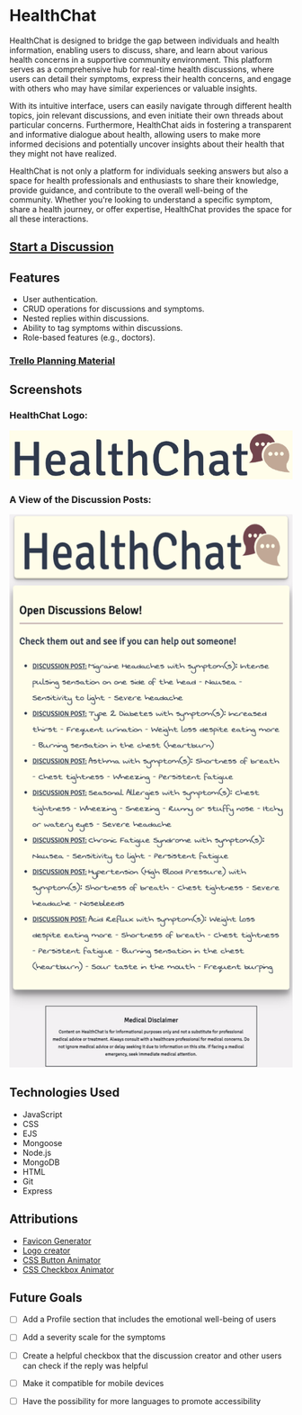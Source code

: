 # HealthChat

 HealthChat is designed to bridge the gap between individuals and health information, enabling users to discuss, share, and learn about various health concerns in a supportive community environment. This platform serves as a comprehensive hub for real-time health discussions, where users can detail their symptoms, express their health concerns, and engage with others who may have similar experiences or valuable insights. 
 
 With its intuitive interface, users can easily navigate through different health topics, join relevant discussions, and even initiate their own threads about particular concerns. Furthermore, HealthChat aids in fostering a transparent and informative dialogue about health, allowing users to make more informed decisions and potentially uncover insights about their health that they might not have realized.
 
 HealthChat is not only a platform for individuals seeking answers but also a space for health professionals and enthusiasts to share their knowledge, provide guidance, and contribute to the overall well-being of the community. Whether you're looking to understand a specific symptom, share a health journey, or offer expertise, HealthChat provides the space for all these interactions.

## [Start a Discussion](https://healthchat.fly.dev/)

## Features
- User authentication.
- CRUD operations for discussions and symptoms.
- Nested replies within discussions.
- Ability to tag symptoms within discussions.
- Role-based features (e.g., doctors).

### [Trello Planning Material](https://trello.com/b/quTDOo8A/healthchat)

## Screenshots
### HealthChat Logo:
![HealthChat Logo](public/assets/healthchat-logo.png)
### A View of the Discussion Posts: 
![View of All Discussions](public/assets/all-discussion-posts.png)

## Technologies Used
- JavaScript
- CSS
- EJS
- Mongoose
- Node.js
- MongoDB
- HTML
- Git
- Express

## Attributions
- [Favicon Generator](https://favicon.io/favicon-generator/)
- [Logo creator](https://www.canva.com/logos/templates/)
- [CSS Button Animator](https://getcssscan.com/css-buttons-examples?ref=beautifulboxshadow-bottom)
- [CSS Checkbox Animator](https://getcssscan.com/css-checkboxes-examples?ref=beautifulboxshadow-bottom)

## Future Goals
- [ ] Add a Profile section that includes the emotional well-being of users
- [ ] Add a severity scale for the symptoms
- [ ] Create a helpful checkbox that the discussion creator and other users can check if the reply was helpful
- [ ] Make it compatible for mobile devices
- [ ] Have the possibility for more languages to promote accessibility 





